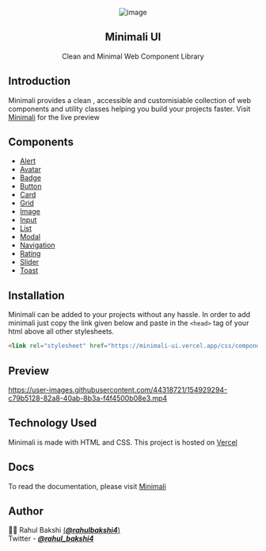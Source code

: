 <div align="center">

![image](https://user-images.githubusercontent.com/44318721/154924740-e3caa568-d243-42fc-94dc-9fc60bf543f9.png)

## Minimali UI

Clean and Minimal Web Component Library  

</div>

## Introduction

Minimali provides a clean , accessible and customisiable collection of web components and utility classes helping you build your projects faster. Visit [Minimali](https://minimali-ui.vercel.app/) for the live preview

## Components

- [Alert](https://minimali-ui.vercel.app/Components/Alerts/alert.html)
- [Avatar](https://minimali-ui.vercel.app/Components/Avatars/avatar.html)
- [Badge](https://minimali-ui.vercel.app/Components/Badges/badge.html)
- [Button](https://minimali-ui.vercel.app/Components/Buttons/button.html)
- [Card](https://minimali-ui.vercel.app/Components/Cards/card.html)
- [Grid](https://minimali-ui.vercel.app/Components/Grids/grid.html)
- [Image](https://minimali-ui.vercel.app/Components/Images/image.htmlx)
- [Input](https://minimali-ui.vercel.app/Components/Inputs/input.html)
- [List](https://minimali-ui.vercel.app/Components/List/list.html)
- [Modal](https://minimali-ui.vercel.app/Components/Modal/modal.html)
- [Navigation](https://minimali-ui.vercel.app/Components/Navigation/navigation.html)
- [Rating](https://minimali-ui.vercel.app/Components/Ratings/rating.html)
- [Slider](https://minimali-ui.vercel.app/Components/Slider/slider.html)
- [Toast](https://minimali-ui.vercel.app/Components/Toast/toast.html)

## Installation  

Minimali can be added to your projects without any hassle. In order to add minimali just copy the link given below and paste in the `<head>` tag of your html above all other stylesheets.  

```html
<link rel="stylesheet" href="https://minimali-ui.vercel.app/css/components.css"/>
```

## Preview 

https://user-images.githubusercontent.com/44318721/154929294-c79b5128-82a8-40ab-8b3a-f4f4500b08e3.mp4


## Technology Used

Minimali is made with HTML and CSS. This project is hosted on [Vercel](https://vercel.com/)  

## Docs

To read the documentation, please visit [Minimali](https://minimali-ui.vercel.app/Getting-Started/Introduction/introduction.html)  

## Author 

👨‍💻  Rahul Bakshi [(***@rahulbakshi4***)](https://github.com/rahulbakshi4)  
Twitter - [***@rahul_bakshi4***](https://twitter.com/rahul_bakshi4)

